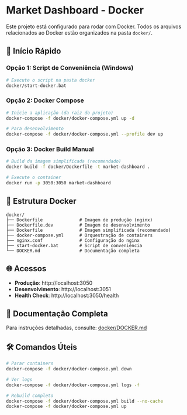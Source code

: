 # Market Dashboard - Docker

Este projeto está configurado para rodar com Docker. Todos os arquivos relacionados ao Docker estão organizados na pasta `docker/`.

## 🚀 Início Rápido

### Opção 1: Script de Conveniência (Windows)
```bash
# Execute o script na pasta docker
docker/start-docker.bat
```

### Opção 2: Docker Compose
```bash
# Inicie a aplicação (da raiz do projeto)
docker-compose -f docker/docker-compose.yml up -d

# Para desenvolvimento
docker-compose -f docker/docker-compose.yml --profile dev up
```

### Opção 3: Docker Build Manual
```bash
# Build da imagem simplificada (recomendado)
docker build -f docker/Dockerfile -t market-dashboard .

# Execute o container
docker run -p 3050:3050 market-dashboard
```

## 📁 Estrutura Docker

```
docker/
├── Dockerfile              # Imagem de produção (nginx)
├── Dockerfile.dev          # Imagem de desenvolvimento
├── Dockerfile              # Imagem simplificada (recomendado)
├── docker-compose.yml      # Orquestração de containers
├── nginx.conf              # Configuração do nginx
├── start-docker.bat        # Script de conveniência
└── DOCKER.md               # Documentação completa
```

## 🌐 Acessos

- **Produção**: http://localhost:3050
- **Desenvolvimento**: http://localhost:3051
- **Health Check**: http://localhost:3050/health

## 📖 Documentação Completa

Para instruções detalhadas, consulte: [docker/DOCKER.md](docker/DOCKER.md)

## 🛠️ Comandos Úteis

```bash
# Parar containers
docker-compose -f docker/docker-compose.yml down

# Ver logs
docker-compose -f docker/docker-compose.yml logs -f

# Rebuild completo
docker-compose -f docker/docker-compose.yml build --no-cache
docker-compose -f docker/docker-compose.yml up
```